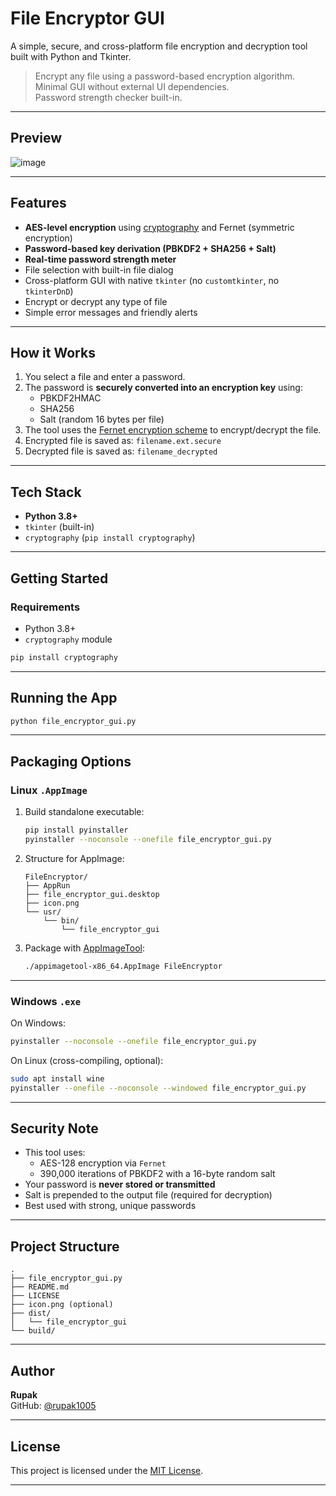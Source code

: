 #  File Encryptor GUI

A simple, secure, and cross-platform file encryption and decryption tool built with Python and Tkinter.

>  Encrypt any file using a password-based encryption algorithm.  
>  Minimal GUI without external UI dependencies.  
>  Password strength checker built-in.  

---

##  Preview

![image](https://github.com/user-attachments/assets/7faaee24-b850-487f-8c4e-6abeb6a2368e)


---

##  Features

-  **AES-level encryption** using [cryptography](https://cryptography.io/en/latest/) and Fernet (symmetric encryption)
-  **Password-based key derivation (PBKDF2 + SHA256 + Salt)**
-  **Real-time password strength meter**
-  File selection with built-in file dialog
-  Cross-platform GUI with native `tkinter` (no `customtkinter`, no `tkinterDnD`)
-  Encrypt or decrypt any type of file
-  Simple error messages and friendly alerts

---

##  How it Works

1. You select a file and enter a password.
2. The password is **securely converted into an encryption key** using:
   - PBKDF2HMAC
   - SHA256
   - Salt (random 16 bytes per file)
3. The tool uses the [Fernet encryption scheme](https://cryptography.io/en/latest/fernet/) to encrypt/decrypt the file.
4. Encrypted file is saved as: `filename.ext.secure`
5. Decrypted file is saved as: `filename_decrypted`

---

##  Tech Stack

- **Python 3.8+**
- `tkinter` (built-in)
- `cryptography` (`pip install cryptography`)

---

##  Getting Started

###  Requirements

- Python 3.8+
- `cryptography` module

```bash
pip install cryptography
```

---

##  Running the App

```bash
python file_encryptor_gui.py
```

---

##  Packaging Options

###  Linux `.AppImage`

1. Build standalone executable:
   ```bash
   pip install pyinstaller
   pyinstaller --noconsole --onefile file_encryptor_gui.py
   ```

2. Structure for AppImage:
   ```
   FileEncryptor/
   ├── AppRun
   ├── file_encryptor_gui.desktop
   ├── icon.png
   └── usr/
       └── bin/
           └── file_encryptor_gui
   ```

3. Package with [AppImageTool](https://github.com/AppImage/AppImageKit):
   ```bash
   ./appimagetool-x86_64.AppImage FileEncryptor
   ```

---

###  Windows `.exe`

On Windows:

```bash
pyinstaller --noconsole --onefile file_encryptor_gui.py
```

On Linux (cross-compiling, optional):

```bash
sudo apt install wine
pyinstaller --onefile --noconsole --windowed file_encryptor_gui.py
```

---

##  Security Note

- This tool uses:
  - AES-128 encryption via `Fernet`
  - 390,000 iterations of PBKDF2 with a 16-byte random salt
- Your password is **never stored or transmitted**
- Salt is prepended to the output file (required for decryption)
- Best used with strong, unique passwords

---

## Project Structure

```text
.
├── file_encryptor_gui.py
├── README.md
├── LICENSE
├── icon.png (optional)
├── dist/
│   └── file_encryptor_gui
└── build/
```

---

##  Author

**Rupak**  
 GitHub: [@rupak1005](https://github.com/rupak1005)

---

##  License

This project is licensed under the [MIT License](LICENSE).

---

